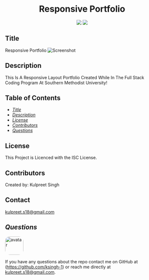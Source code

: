 <h1 align="center">Responsive Portfolio</h1>
<p align="center" margin="50px">
    <a>
    <img src="https://img.shields.io/badge/Creator-KSingh-orange"/>
    </a>
    <a>
    <img src="https://img.shields.io/badge/Student-SMU-red"/>
    </a>
</p>

## Title
Responsive Portfolio
![Screenshot](https://github.com/ksingh-1/)

## Description
This Is A Responsive Layout Portfolio Created While In The Full Stack Coding Program At Southern Methodist University!

## Table of Contents
* *[Title](#title)*
* *[Description](#description)*
* *[License](#license)*
* *[Contributors](#contributors)*
* *[Questions](#questions)*

## License
This Project is Licenced with the ISC License.


## Contributors
Created by:
Kulpreet Singh


## Contact
kulpreet.s18@gmail.com


## *Questions*
<img src="https://avatars1.githubusercontent.com/u/62266210?v=4" alt="avatar" style="border-radius: 15px" width="60"/>

If you have any questions about the repo contact me on GitHub at (https://github.com/ksingh-1)
or reach me directly at <kulpreet.s18@gmail.com>.



